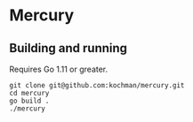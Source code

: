 # Mercury

## Building and running

Requires Go 1.11 or greater.

```
git clone git@github.com:kochman/mercury.git
cd mercury
go build .
./mercury
```
